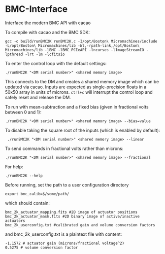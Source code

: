 # BMC-Interface
Interface the modern BMC API with cacao

To compile with cacao and the BMC SDK:

    gcc -o build/runBMC2K runBMC2K.c -I/opt/Boston\ Micromachines/include -L/opt/Boston\ Micromachines/lib -Wl,-rpath-link,/opt/Boston\ Micromachines/lib -lBMC -lBMC_PCIeAPI -lncurses -lImageStreamIO -lpthread -lrt -lm -lcfitsio
    
To enter the control loop with the default settings:

    ./runBMC2K "<DM serial number>" <shared memory image>
    
This connects to the DM and creates a shared memory image which can be updated via cacao. Inputs are expected as single-precision floats in a 50x50 array in units of microns. `ctrl+c` will interrupt the control loop and safely reset and release the DM.
  
To run with mean-subtraction and a fixed bias (given in fractional volts between 0 and 1):

    ./runBMC2K "<DM serial number>" <shared memory image> --bias=value
    
To disable taking the square root of the inputs (which is enabled by default):

     ./runBMC2K "<DM serial number>" <shared memory image> --linear
     
 To send commands in fractional volts rather than microns:
 
    ./runBMC2K "<DM serial number>" <shared memory image> --fractional
    
For help:

    ./runBMC2K --help
    
Before running, set the path to a user configuration directory

    export bmc_calib=$/some/path/

which should contain:

    bmc_2k_actuator_mapping.fits #2D image of actuator positions
    bmc_2k_actuator_mask.fits #2D binary image of active/inactive actuators
    bmc_2k_userconfig.txt #calibrated gain and volume conversion factors

and bmc_2k_userconfig.txt is a plaintext file with content:

    -1.1572 # actuator gain (microns/fractional voltage^2)
    0.5275 # volume conversion factor

    


